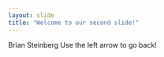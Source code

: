```yaml
---
layout: slide
title: "Welcome to our second slide!"
---
```

Brian Steinberg
Use the left arrow to go back!

